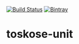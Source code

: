 [![Build Status](https://travis-ci.com/matteobogo/toskose-unit.svg?token=jguSttdQLntpxgiqp3py&branch=master)](https://travis-ci.com/matteobogo/toskose-unit)
[![Bintray](https://img.shields.io/badge/version-0.1.0-blue.svg)]()
# toskose-unit
